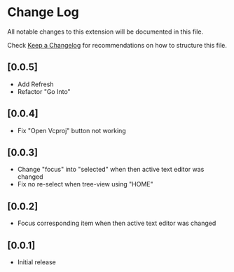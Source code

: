 # Change Log

All notable changes to this extension will be documented in this file.

Check [Keep a Changelog](http://keepachangelog.com/) for recommendations on how to structure this file.

## [0.0.5]
- Add Refresh
- Refactor "Go Into"

## [0.0.4]
- Fix "Open Vcproj" button not working

## [0.0.3]
- Change "focus" into "selected" when then active text editor was changed
- Fix no re-select when tree-view using "HOME"

## [0.0.2]

- Focus corresponding item when then active text editor was changed

## [0.0.1]

- Initial release